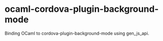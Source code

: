 # ocaml-cordova-plugin-background-mode
Binding OCaml to cordova-plugin-background-mode using gen_js_api.

